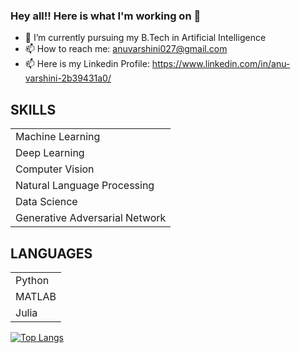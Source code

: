 
### Hey all!! Here is what I'm working on 👋

- 🔭 I’m currently pursuing my B.Tech in Artificial Intelligence
- 📫 How to reach me: anuvarshini027@gmail.com
- 📫 Here is my Linkedin Profile: https://www.linkedin.com/in/anu-varshini-2b39431a0/

## SKILLS
||
| ------------- |
| Machine Learning| 
| Deep Learning | 
| Computer Vision| 
| Natural Language Processing | 
| Data Science | 
| Generative Adversarial Network| 

## LANGUAGES
||
| ------------- |
| Python| 
| MATLAB| 
| Julia| 

[![Top Langs](https://github-readme-stats.vercel.app/api/top-langs/?username=Anuvarshini027&layout=compact&theme=vision-friendly-dark)](https://github.com/anuraghazra/github-readme-stats)
